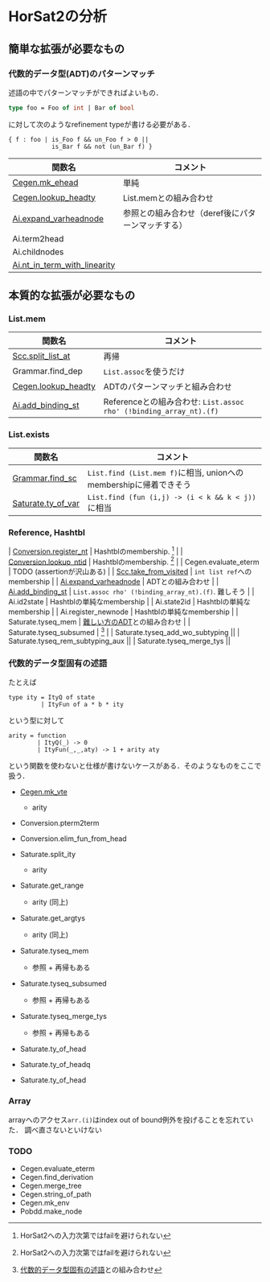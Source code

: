 
# HorSat2の分析

## 簡単な拡張が必要なもの

### 代数的データ型(ADT)のパターンマッチ

述語の中でパターンマッチができればよいもの．

```ocaml
type foo = Foo of int | Bar of bool
```

に対して次のようなrefinement typeが書ける必要がある．

```
{ f : foo | is_Foo f && un_Foo f > 0 ||
            is_Bar f && not (un_Bar f) }
```

| 関数名 | コメント |
|--------|----------|
| [Cegen.mk_ehead](./ADT_easy.md#mk_ehead) | 単純 |
| [Cegen.lookup_headty](./List.mem.md#lookup_headty) | List.memとの組み合わせ |
| [Ai.expand_varheadnode](./ADT_easy.md#expand_varheadnode) | 参照との組み合わせ（deref後にパターンマッチする） |
| Ai.term2head | |
| Ai.childnodes | |
| [Ai.nt_in_term_with_linearity](./ADT_easy.md#nt_in_term_with_linearity) | |

## 本質的な拡張が必要なもの

### List.mem

| 関数名 | コメント |
|--------|----------|
| [Scc.split_list_at](./List.mem.md#split_list_at) | 再帰 |
| Grammar.find_dep | `List.assoc`を使うだけ |
| [Cegen.lookup_headty](./List.mem.md#lookup_headty) | ADTのパターンマッチと組み合わせ |
| [Ai.add_binding_st](./List.mem.md#add_binding_st) | Referenceとの組み合わせ: `List.assoc rho' (!binding_array_nt).(f)` |

### List.exists

| 関数名 | コメント |
|--------|----------|
| [Grammar.find_sc](./List.mem.md#find_sc) | `List.find (List.mem f)`に相当, unionへのmembershipに帰着できそう |
| [Saturate.ty_of_var](./List.mem.md#ty_of_var) | `List.find (fun (i,j) -> (i < k && k < j))`に相当 |

### Reference, Hashtbl

| [Conversion.register_nt](./Hashtbl.md#register_nt) | Hashtblのmembership. [^1] |
| [Conversion.lookup_ntid](./Hashtbl.md#lookup_ntid) | Hashtblのmembership. [^1] |
| Cegen.evaluate_eterm | TODO (assertionが沢山ある) |
| [Scc.take_from_visited](./Reference.md#take_from_visited) | `int list ref`へのmembership |
| [Ai.expand_varheadnode](./ADT_easy.md#expand_varheadnode) | ADTとの組み合わせ |
| [Ai.add_binding_st](./List.mem.md#add_binding_st) | `List.assoc rho' (!binding_array_nt).(f)`. 難しそう |
| Ai.id2state | Hashtblの単純なmembership |
| Ai.state2id | Hashtblの単純なmembership |
| Ai.register_newnode | Hashtblの単純なmembership |
| Saturate.tyseq_mem | [難しい方のADT](#代数的データ型固有の述語)との組み合わせ |
| Saturate.tyseq_subsumed | [^2] |
| Saturate.tyseq_add_wo_subtyping ||
| Saturate.tyseq_rem_subtyping_aux ||
| Saturate.tyseq_merge_tys ||

[^1]: HorSat2への入力次第ではfailを避けられない
[^2]: [代数的データ型固有の述語](#代数的データ型固有の述語)との組み合わせ

### 代数的データ型固有の述語

たとえば

```
type ity = ItyQ of state
         | ItyFun of a * b * ity
```

という型に対して

```
arity = function
        | ItyQ(_) -> 0
        | ItyFun(_,_,aty) -> 1 + arity aty
```

という関数を使わないと仕様が書けないケースがある．そのようなものをここで扱う．

+ [Cegen.mk_vte](./ADT_difficult.md#mk_vte)
    + arity

+ Conversion.pterm2term

+ Conversion.elim_fun_from_head

+ Saturate.split_ity
    + arity

+ Saturate.get_range
    + arity (同上)

+ Saturate.get_argtys
    + arity (同上)

+ Saturate.tyseq_mem
    + 参照 + 再帰もある

+ Saturate.tyseq_subsumed
    + 参照 + 再帰もある

+ Saturate.tyseq_merge_tys
    + 参照 + 再帰もある

+ Saturate.ty_of_head

+ Saturate.ty_of_headq

+ Saturate.ty_of_head

### Array

arrayへのアクセス`arr.(i)`はindex out of bound例外を投げることを忘れていた．
調べ直さないといけない

### TODO

+ Cegen.evaluate_eterm
+ Cegen.find_derivation
+ Cegen.merge_tree
+ Cegen.string_of_path
+ Cegen.mk_env
+ Pobdd.make_node



<!--# 相互再帰の型-->



